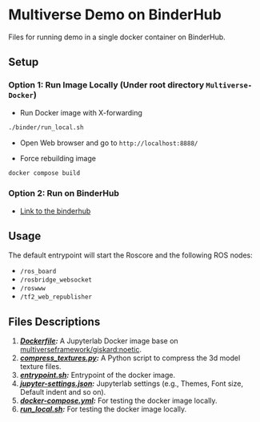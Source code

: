 # Multiverse Demo on BinderHub

Files for running demo in a single docker container on BinderHub.

## Setup

### Option 1: Run Image Locally (Under root directory `Multiverse-Docker`)

- Run Docker image with X-forwarding

```bash
./binder/run_local.sh
```

- Open Web browser and go to `http://localhost:8888/`

- Force rebuilding image

```bash
docker compose build
```

### Option 2: Run on BinderHub

- [Link to the binderhub](https://binder.intel4coro.de/v2/gh/Multiverse-Framework/Multiverse-Docker/main)

## Usage

The default entrypoint will start the Roscore and the following ROS nodes:

- `/ros_board`
- `/rosbridge_websocket`
- `/roswww`
- `/tf2_web_republisher`

## Files Descriptions

1. ***[Dockerfile](./Dockerfile):*** A Jupyterlab Docker image base on [multiverseframework/giskard:noetic](https://hub.docker.com/r/multiverseframework/giskard).
2. ***[compress_textures.py](./compress_textures.py):*** A Python script to compress the 3d model texture files.
3. ***[entrypoint.sh](./entrypoint.sh):*** Entrypoint of the docker image.
4. ***[jupyter-settings.json](./jupyter-settings.json):*** Jupyterlab settings (e.g., Themes, Font size, Default indent and so on).
6. ***[docker-compose.yml](./docker-compose.yml):*** For testing the docker image locally.
7. ***[run_local.sh](./run_local.sh):*** For testing the docker image locally.
